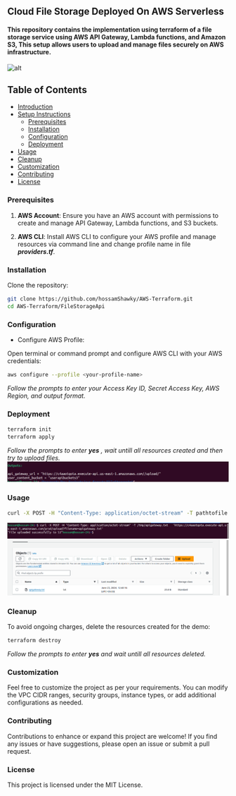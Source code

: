## Cloud File Storage Deployed On AWS Serverless

#### This repository contains the implementation using terraform of a file storage service using AWS API Gateway, Lambda functions, and Amazon S3, This setup allows users to upload and manage files securely on AWS infrastructure.

![alt](images/CloudFileStorageServiceArchitecture.gif)

## Table of Contents

- [Introduction](#introduction)
- [Setup Instructions](#setup-instructions)
  - [Prerequisites](#prerequisites)
  - [Installation](#installation)
  - [Configuration](#configuration)
  - [Deployment](#deployment)
- [Usage](#usage)
- [Cleanup](#cleanup)
- [Customization](#customization)
- [Contributing](#contributing)
- [License](#license)


### Prerequisites

1. **AWS Account**: Ensure you have an AWS account with permissions to create and manage API Gateway, Lambda functions, and S3 buckets.
   
2. **AWS CLI**: Install AWS CLI to configure your AWS profile and manage resources via command line and change profile name in file _**providers.tf**_.

### Installation

Clone the repository:

```bash
git clone https://github.com/hossamShawky/AWS-Terraform.git
cd AWS-Terraform/FileStorageApi
```


### Configuration
- Configure AWS Profile:

Open terminal or command prompt and configure AWS CLI with your AWS credentials:

```bash
aws configure --profile <your-profile-name>
```
_Follow the prompts to enter your Access Key ID, Secret Access Key, AWS Region, and output format._

### Deployment

```bash
terraform init
terraform apply
```
_Follow the prompts to enter **yes** , wait untill all resources created and then try to upload files._
![alt](images/outputs.png)

### Usage

```bash
curl -X POST -H "Content-Type: application/octet-stream" -T pathtofile   'APIURL/prod/upload?filename=desiredname.extension'
```
![alt](images/usage-1.png)
![alt](images/checks3-1.png)

### Cleanup
To avoid ongoing charges, delete the resources created for the demo:

```bash
terraform destroy
```
_Follow the prompts to enter **yes** and wait untill all resources deleted._

### Customization
Feel free to customize the project as per your requirements. You can modify the VPC CIDR ranges, security groups, instance types, or add additional configurations as needed.

### Contributing
Contributions to enhance or expand this project are welcome! If you find any issues or have suggestions, please open an issue or submit a pull request.

### License
This project is licensed under the MIT License.

